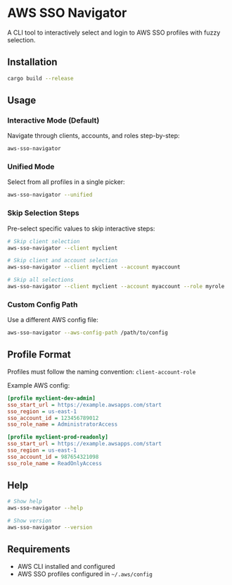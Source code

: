 # AWS SSO Navigator

A CLI tool to interactively select and login to AWS SSO profiles with fuzzy selection.

## Installation

```bash
cargo build --release
```

## Usage

### Interactive Mode (Default)

Navigate through clients, accounts, and roles step-by-step:

```bash
aws-sso-navigator
```

### Unified Mode

Select from all profiles in a single picker:

```bash
aws-sso-navigator --unified
```

### Skip Selection Steps

Pre-select specific values to skip interactive steps:

```bash
# Skip client selection
aws-sso-navigator --client myclient

# Skip client and account selection
aws-sso-navigator --client myclient --account myaccount

# Skip all selections
aws-sso-navigator --client myclient --account myaccount --role myrole
```

### Custom Config Path

Use a different AWS config file:

```bash
aws-sso-navigator --aws-config-path /path/to/config
```

## Profile Format

Profiles must follow the naming convention: `client-account-role`

Example AWS config:

```ini
[profile myclient-dev-admin]
sso_start_url = https://example.awsapps.com/start
sso_region = us-east-1
sso_account_id = 123456789012
sso_role_name = AdministratorAccess

[profile myclient-prod-readonly]
sso_start_url = https://example.awsapps.com/start
sso_region = us-east-1
sso_account_id = 987654321098
sso_role_name = ReadOnlyAccess
```

## Help

```bash
# Show help
aws-sso-navigator --help

# Show version
aws-sso-navigator --version
```

## Requirements

- AWS CLI installed and configured
- AWS SSO profiles configured in `~/.aws/config`
